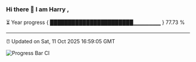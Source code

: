 ### Hi there 👋 I am Harry , 

⏳ Year progress { ███████████████████████▁▁▁▁▁▁▁ } 77.73 %

---

⏰ Updated on Sat, 11 Oct 2025 16:59:05 GMT

![Progress Bar CI](https://github.com/duykhang68/duykhang68/workflows/Progress%20Bar%20CI/badge.svg)
